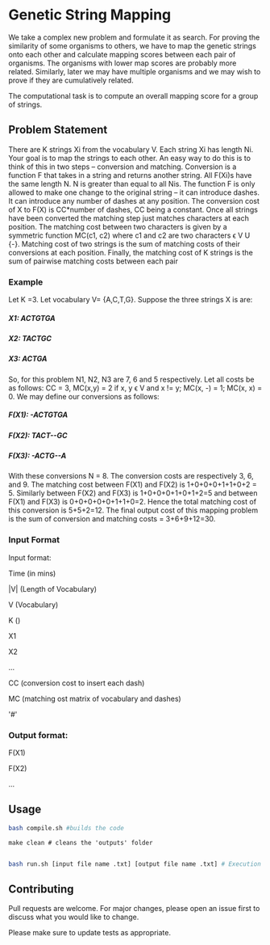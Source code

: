 # Genetic String Mapping

We take a complex new problem and formulate it as search.
For proving the similarity of some organisms to others, we have to map the genetic strings onto each other and calculate mapping scores between each pair of organisms. The organisms with lower map scores are probably more related. Similarly, later we may have multiple organisms and we may wish to prove if they are cumulatively related. 

The computational task is to compute an overall mapping score for a group of strings.

## Problem Statement
There are K strings Xi from the vocabulary V. Each string Xi has length Ni. Your goal is to map
the strings to each other. An easy way to do this is to think of this in two steps – conversion and matching. Conversion
is a function F that takes in a string and returns another string. All F(Xi)s have the same length N. N is greater than
equal to all Nis. The function F is only allowed to make one change to the original string – it can introduce dashes. It
can introduce any number of dashes at any position. The conversion cost of X to F(X) is CC*number of dashes, CC being
a constant. Once all strings have been converted the matching step just matches characters at each position. The matching cost between two characters is given by a symmetric function MC(c1, c2) where c1 and c2 are two characters ϵ V U {-}. Matching cost of two strings is the sum of matching costs of their conversions at each position. Finally, the matching cost of K strings is the sum of pairwise matching costs between each pair



### Example

Let K =3. Let vocabulary V= {A,C,T,G}. Suppose the three strings X is are:

##### X1: ACTGTGA

##### X2: TACTGC

##### X3: ACTGA

So, for this problem N1, N2, N3 are 7, 6 and 5 respectively. Let all costs be as follows: CC = 3, MC(x,y) = 2 if x, y ϵ V and x != y; MC(x, -) = 1; MC(x, x) = 0. We may define our conversions as follows:

##### F(X1): -ACTGTGA

##### F(X2): TACT--GC

##### F(X3): -ACTG--A

With these conversions N = 8. The conversion costs are respectively 3, 6, and 9. The matching cost between F(X1) and
F(X2) is 1+0+0+0+1+1+0+2 = 5. Similarly between F(X2) and F(X3) is 1+0+0+0+1+0+1+2=5 and between F(X1) and F(X3) is
0+0+0+0+0+1+1+0=2. Hence the total matching cost of this conversion is 5+5+2=12.
The final output cost of this mapping problem is the sum of conversion and matching costs = 3+6+9+12=30.

### Input Format

Input format:

Time (in mins)

|V| (Length of Vocabulary)

V (Vocabulary)

K ()

X1

X2

...

CC (conversion cost to insert each dash)

MC (matching ost matrix of vocabulary and dashes)

'#'

### Output format:

F(X1)

F(X2)

...

## Usage

```bash
bash compile.sh #builds the code
```

```
make clean # cleans the 'outputs' folder

```

```bash

bash run.sh [input file name .txt] [output file name .txt] # Execution
```

## Contributing
Pull requests are welcome. For major changes, please open an issue first to discuss what you would like to change.

Please make sure to update tests as appropriate.
